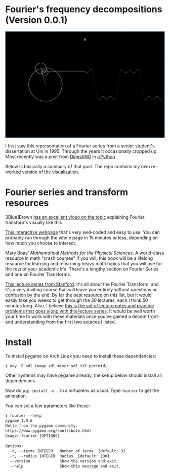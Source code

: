 # Fourier's frequency decompositions (Version 0.0.1)

![Fourier](pics/fourier.gif)

I first saw this representation of a Fourier series from a senior student's
dissertation at Uni in 1995. Through the years it occasionally cropped up. Most
recently was a post from [DineshNG](https://github.com/DineshNG) in
[r/Python](reddit.com/r/Python/)

Below is basically a summary of that post. The repo contains my own re-worked
version of the visualization.

# Fourier series and transform resources

3Blue1Brown [has an excellent video on the
topic](https://www.youtube.com/watch?v=spUNpyF58BY) explaining Fourier
transforms visually like this

[This interactive webpage](http://www.jezzamon.com/fourier/) that's very
well-coded and easy to use. You can probably run through the whole page in 15
minutes or less, depending on how much you choose to interact.

Mary Boas' *Mathematical Methods for the Physical Sciences*. A world-class
resource in math "crash courses" if you will, this book will be a lifelong
resource for learning and relearning heavy math topics that you will use for the
rest of your academic life. There's a lengthy section on Fourier Series and one
on Fourier Transforms.

[This lecture series from
Stanford](https://www.youtube.com/playlist?list=PLB24BC7956EE040CD). It's all
about the Fourier Transform, and it's a very inviting course that will leave you
entirely without questions or confusion by the end. By far the best resource on
this list, but it would easily take you weeks to get through the 30 lectures,
each I think 50 minutes long. Also, I believe [this is the set of lecture notes
and practice problems that goes along with this lecture
series](https://see.stanford.edu/materials/lsoftaee261/book-fall-07.pdf). It
would be well worth your time to work with these materials once you've gained a
decent front-end understanding from the first two sources I listed.


# Install

To install pygame on Arch Linux you need to install these dependencies:

```
$ yay -S sdl_image sdl_mixer sdl_ttf portmidi
```

Other systems may have pygame already, the setup below should install all
dependencies.

Now do `pip install -e .` in a virtualenv as usual. Type `fourier` to get the
animation.

You can set a few parameters like these:

```
❯ fourier --help
pygame 1.9.6
Hello from the pygame community. https://www.pygame.org/contribute.html
Usage: fourier [OPTIONS]

Options:
  -t, --terms INTEGER   Number of terms  [default: 3]
  -r, --radius INTEGER  Radius  [default: 100]
  --version             Show the version and exit.
  --help                Show this message and exit.
  
```

